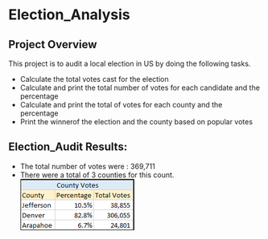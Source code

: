 # Election_Analysis

## Project Overview

This project is to audit a local election in US by doing the following tasks.

- Calculate the total votes cast for the election
- Calculate and print the total number of votes for each candidate and the percentage 
- Calculate and print the total of votes for each county and the percentage
- Print the winnerof the election and the county based on popular votes


## Election_Audit Results:
- The total number of votes were : 369,711
- There were a total of 3 counties for this count. 
![Breakdown of County votes](Resources/County_votes.png) 
  
